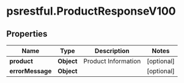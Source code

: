 # psrestful.ProductResponseV100

## Properties
Name | Type | Description | Notes
------------ | ------------- | ------------- | -------------
**product** | **Object** | Product Information | [optional] 
**errorMessage** | **Object** |  | [optional] 
